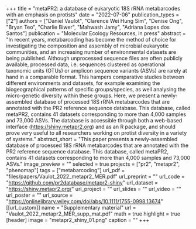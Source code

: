 +++
title = "metaPR2: a database of eukaryotic 18S rRNA metabarcodes with an emphasis on protists"
date = "2022-07-06"
publication_types = ["2"]
authors = ["Daniel Vaulot", "Clarence Wei Hung Sim", "Denise Ong", "Bryan Teo", "Charlie Biwer", "Mahwash Jamy", "Adriana Lopes dos Santos"]
publication = "Molecular Ecology Resources, in press"
abstract = "In recent years, metabarcoding has become the method of choice for investigating the composition and assembly of microbial eukaryotic communities, and an increasing number of environmental datasets are being published. Although unprocessed sequence files are often publicly available, processed data, i.e. sequences clustered as operational taxonomic units (OTUs) or amplicon sequence variants (ASVs) are rarely at hand in a comparable format. This hampers comparative studies between different environments and datasets, for example examining the biogeographical patterns of specific groups/species, as well analysing the micro-genetic diversity within these groups. Here, we present a newly-assembled database of processed 18S rRNA metabarcodes that are annotated with the PR2 reference sequence database. This database, called metaPR2, contains 41 datasets corresponding to more than 4,000 samples and 73,000 ASVs. The database is accessible through both a web-based interface (https://shiny.metapr2.org) and as an R package, and should prove very useful to all researchers working on protist diversity in a variety of systems."
abstract_short = "This paper presents a newly-assembled database of processed 18S rRNA metabarcodes that are annotated with the PR2 reference sequence database. This database, called metaPR2, contains 41 datasets corresponding to more than 4,000 samples and 73,000 ASVs."
image_preview = ""
selected = true
projects = ["pr2", "metapr2", "phenomap"]
tags = ["metabarcoding"]
url_pdf = "files/papers/Vaulot_2022_metapr2_MER.pdf"
url_preprint = ""
url_code = "https://github.com/pr2database/metapr2-shiny"
url_dataset = "https://shiny.metapr2.org/"
url_project = ""
url_slides = ""
url_video = ""
url_poster = ""
url_source = "https://onlinelibrary.wiley.com/doi/abs/10.1111/1755-0998.13674"
[[url_custom]]
    name = "Supplementary material"
    url = "Vaulot_2022_metapr2_MER_supp_mat.pdf"
math = true
highlight = true
[header]
image = "metapr2_shiny_01.png"
caption = ""
+++
